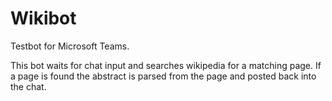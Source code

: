 Wikibot
=========================

Testbot for Microsoft Teams.

This bot waits for chat input and searches wikipedia for a matching page. If a page is found the abstract is parsed from the page and posted back into the chat.
